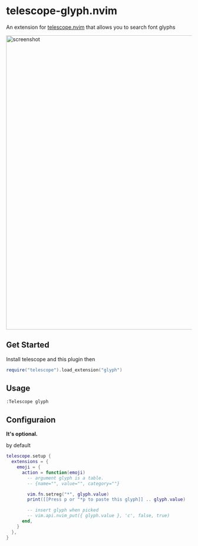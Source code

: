 # telescope-glyph.nvim

An extension for [telescope.nvim](https://github.com/nvim-telescope/telescope.nvim)
that allows you to search font glyphs

<!-- markdownlint-disable-next-line -->
<img width="800" alt="screenshot" src="https://user-images.githubusercontent.com/47070852/124722843-07b16f00-df3d-11eb-891c-9a316e8d577c.gif">

## Get Started

Install telescope and this plugin then

```lua
require("telescope").load_extension("glyph")
```

## Usage

```
:Telescope glyph
```

## Configuraion

**It's optional.**

by default

```lua
telescope.setup {
  extensions = {
    emoji = {
      action = function(emoji)
        -- argument glyph is a table.
        -- {name="", value="", category=""}

        vim.fn.setreg("*", glyph.value)
        print([[Press p or "*p to paste this glyph]] .. glyph.value)

        -- insert glyph when picked
        -- vim.api.nvim_put({ glyph.value }, 'c', false, true)
      end,
    }
  },
}
```
